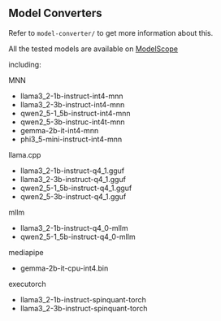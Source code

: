 ## Model Converters

Refer to `model-converter/` to get more information about this.

All the tested models are available on [ModelScope](https://modelscope.cn/collections/LLM-Profiler-8683bb4e808a45)


including:

MNN
- llama3_2-1b-instruct-int4-mnn
- llama3_2-3b-instruct-int4-mnn
- qwen2_5-1_5b-instruct-int4-mnn
- qwen2_5-3b-instruc-int4t-mnn
- gemma-2b-it-int4-mnn
- phi3_5-mini-instruct-int4-mnn

llama.cpp
- llama3_2-1b-instruct-q4_1.gguf
- llama3_2-3b-instruct-q4_1.gguf
- qwen2_5-1_5b-instruct-q4_1.gguf
- qwen2_5-3b-instruct-q4_1.gguf

mllm
- llama3_2-1b-instruct-q4_0-mllm
- qwen2_5-1_5b-instruct-q4_0-mllm

mediapipe
- gemma-2b-it-cpu-int4.bin

executorch
- llama3_2-1b-instruct-spinquant-torch
- llama3_2-3b-instruct-spinquant-torch
